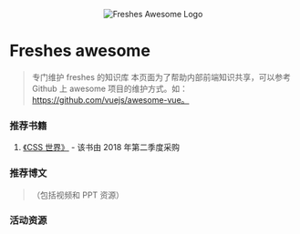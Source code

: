 <p style="text-align: center;">
  <img src="https://github.com/minowu/freshes-awesome/blob/master/logo.jpg" alt="Freshes Awesome Logo">
</p>

# Freshes awesome

> 专门维护 freshes 的知识库
> 本页面为了帮助内部前端知识共享，可以参考 Github 上 awesome 项目的维护方式。如：https://github.com/vuejs/awesome-vue。


### 推荐书籍

1. [《CSS 世界》](https://item.jd.com/12262251.html) - 该书由 2018 年第二季度采购


### 推荐博文
>（包括视频和 PPT 资源）


### 活动资源
